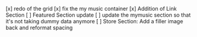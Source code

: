 [x] redo of the grid
[x] fix the my music container
[x] Addition of Link Section
[ ] Featured Section update
[ ] update the mymusic section so that it's not taking dummy data anymore
[ ] Store Section: Add a filler image back and reformat spacing
